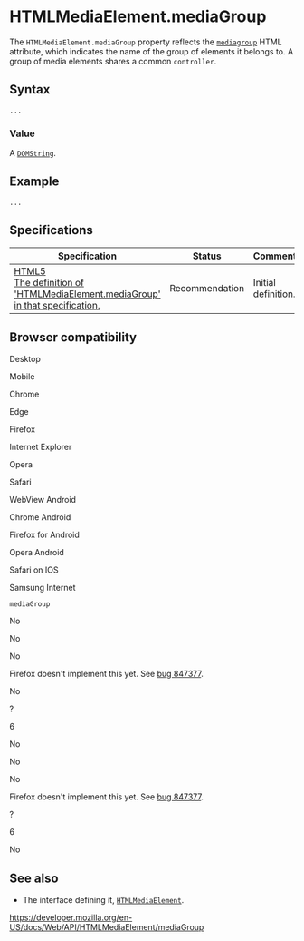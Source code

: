 # HTMLMediaElement.mediaGroup

The `HTMLMediaElement.mediaGroup` property reflects the [`mediagroup`](https://developer.mozilla.org/en-US/docs/Web/HTML/Element/video#attr-mediagroup) HTML attribute, which indicates the name of the group of elements it belongs to. A group of media elements shares a common `controller`.

## Syntax

    ...

### Value

A [`DOMString`](../domstring).

## Example

    ...

## Specifications

<table><thead><tr class="header"><th>Specification</th><th>Status</th><th>Comment</th></tr></thead><tbody><tr class="odd"><td><a href="https://www.w3.org/TR/html52/embedded-content-0.html#htmlmediaelement">HTML5<br />
<span class="small">The definition of 'HTMLMediaElement.mediaGroup' in that specification.</span></a></td><td><span class="spec-rec">Recommendation</span></td><td>Initial definition.</td></tr></tbody></table>

## Browser compatibility

Desktop

Mobile

Chrome

Edge

Firefox

Internet Explorer

Opera

Safari

WebView Android

Chrome Android

Firefox for Android

Opera Android

Safari on IOS

Samsung Internet

`mediaGroup`

No

No

No

Firefox doesn't implement this yet. See [bug 847377](https://bugzil.la/847377).

No

?

6

No

No

No

Firefox doesn't implement this yet. See [bug 847377](https://bugzil.la/847377).

?

6

No

## See also

- The interface defining it, [`HTMLMediaElement`](../htmlmediaelement).

<a href="https://developer.mozilla.org/en-US/docs/Web/API/HTMLMediaElement/mediaGroup" class="_attribution-link">https://developer.mozilla.org/en-US/docs/Web/API/HTMLMediaElement/mediaGroup</a>
